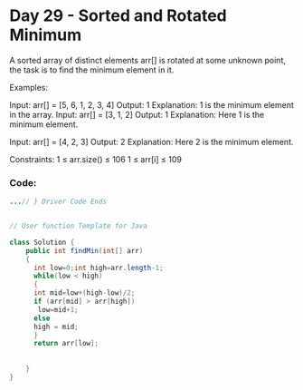 # Day 29 - Sorted and Rotated Minimum

A sorted array of distinct elements arr[] is rotated at some unknown point, the task is to find the minimum element in it. 

Examples:

Input: arr[] = [5, 6, 1, 2, 3, 4]
Output: 1
Explanation: 1 is the minimum element in the array.
Input: arr[] = [3, 1, 2]
Output: 1
Explanation: Here 1 is the minimum element.

Input: arr[] = [4, 2, 3]
Output: 2
Explanation: Here 2 is the minimum element.

Constraints:
1 ≤ arr.size() ≤ 106
1 ≤ arr[i] ≤ 109

### Code:
```java
...// } Driver Code Ends


// User function Template for Java

class Solution {
    public int findMin(int[] arr) 
    {
      int low=0;int high=arr.length-1;
      while(low < high)
      {
      int mid=low+(high-low)/2;
      if (arr[mid] > arr[high])
       low=mid+1;
      else
      high = mid;
      }
      return arr[low];
      
      
    }
}

```